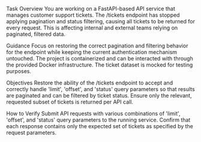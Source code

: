Task Overview
You are working on a FastAPI-based API service that manages customer support tickets. The /tickets endpoint has stopped applying pagination and status filtering, causing all tickets to be returned for every request. This is affecting internal and external teams relying on paginated, filtered data.

Guidance
Focus on restoring the correct pagination and filtering behavior for the endpoint while keeping the current authentication mechanism untouched. The project is containerized and can be interacted with through the provided Docker infrastructure. The ticket dataset is mocked for testing purposes.

Objectives
Restore the ability of the /tickets endpoint to accept and correctly handle 'limit', 'offset', and 'status' query parameters so that results are paginated and can be filtered by ticket status. Ensure only the relevant, requested subset of tickets is returned per API call.

How to Verify
Submit API requests with various combinations of 'limit', 'offset', and 'status' query parameters to the running service. Confirm that each response contains only the expected set of tickets as specified by the request parameters.